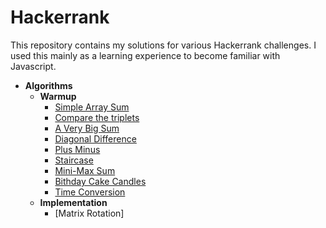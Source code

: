 # Hackerrank
This repository contains my solutions for various Hackerrank challenges. I used this mainly as a learning experience to become familiar with Javascript.

* __Algorithms__
    * __Warmup__
      * [Simple Array Sum](./Algorithms/Wamup/01-SimpleArraySum.js)
      * [Compare the triplets](./Algorithms/Wamup/02-CompareTheTriplets.js)
      * [A Very Big Sum](./Algorithms/Wamup/03-AVeryBigSum.js)
      * [Diagonal Difference](./Algorithms/Wamup/04-DiagonalDifference.js)
      * [Plus Minus](./Algorithms/Wamup/05-PlusMinus.js)
      * [Staircase](./Algorithms/Wamup/06-Staircase.js)
      * [Mini-Max Sum](./Algorithms/Wamup/07-Mini-MaxSum.js)
      * [Bithday Cake Candles](./Algorithms/Wamup/08-BirthdayCakeCandles.js)
      * [Time Conversion](./Algorithms/Wamup/09-TimeConversion.js)
    * __Implementation__
      * [Matrix Rotation]
      
